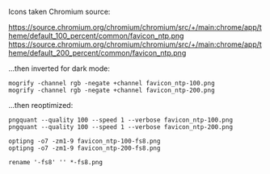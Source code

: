 Icons taken Chromium source:

https://source.chromium.org/chromium/chromium/src/+/main:chrome/app/theme/default_100_percent/common/favicon_ntp.png
https://source.chromium.org/chromium/chromium/src/+/main:chrome/app/theme/default_200_percent/common/favicon_ntp.png

...then inverted for dark mode:

    mogrify -channel rgb -negate +channel favicon_ntp-100.png
    mogrify -channel rgb -negate +channel favicon_ntp-200.png

...then reoptimized:

    pngquant --quality 100 --speed 1 --verbose favicon_ntp-100.png
    pngquant --quality 100 --speed 1 --verbose favicon_ntp-200.png 

    optipng -o7 -zm1-9 favicon_ntp-100-fs8.png
    optipng -o7 -zm1-9 favicon_ntp-200-fs8.png

    rename '-fs8' '' *-fs8.png
